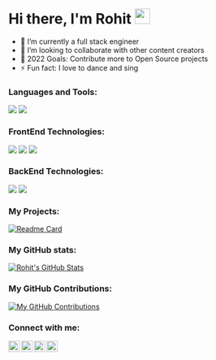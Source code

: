 # Hi there, I'm Rohit <img src="https://raw.githubusercontent.com/MartinHeinz/MartinHeinz/master/wave.gif" width="30px" />

- 🌱 I’m currently a full stack engineer
- 👯 I’m looking to collaborate with other content creators
- 🥅 2022 Goals: Contribute more to Open Source projects
- ⚡ Fun fact: I love to dance and sing

### Languages and Tools:

![](https://img.shields.io/badge/Language-Java-informational?style=flat&logo=java&logoColor=white&color=2bbc8a)
![](https://img.shields.io/badge/Tool-Vscode-informational?style=flat&logo=VisualStudioCode&logoColor=white&color=2bbc8a)

### FrontEnd Technologies:

![](https://img.shields.io/badge/Language-Javascript-informational?style=flat&logo=javascript&logoColor=white&color=2bbc8a)
![](https://img.shields.io/badge/Language-HTML-informational?style=flat&logo=HTML5&logoColor=white&color=2bbc8a)
![](https://img.shields.io/badge/Language-CSS-informational?style=flat&logo=CSS3&logoColor=white&color=2bbc8a)

### BackEnd Technologies:

![](https://img.shields.io/badge/Framework-Spring-informational?style=flat&logo=java&logoColor=white&color=2bbc8a)
![](https://img.shields.io/badge/Framework-Vert.x-informational?style=flat&logo=java&logoColor=white&color=2bbc8a)


### My Projects:

[![Readme Card](https://github-readme-stats.vercel.app/api/pin?username=rohit1039&repo=reactJS)](https://github.com/rohit1039/reactJS)

### My GitHub stats:

[![Rohit's GitHub Stats](https://github-readme-stats.vercel.app/api?username=rohit1039&show_icons=true&theme=radical)](https://github.com/rohit1039/rohit1039)


### My GitHub Contributions:

[![My GitHub Contributions](https://github-profile-summary-cards.vercel.app/api/cards/profile-details?username=rohit1039&theme=vue)](https://github.com/rohit1039/rohit1039)

### Connect with me:

<img align="left"  width="22px" src="https://cdn.jsdelivr.net/npm/simple-icons@v3/icons/youtube.svg" />
<img align="left"  width="22px" src="https://cdn.jsdelivr.net/npm/simple-icons@v3/icons/twitter.svg" />
<img align="left"  width="22px" src="https://cdn.jsdelivr.net/npm/simple-icons@v3/icons/linkedin.svg" />
<img align="left"  width="22px" src="https://cdn.jsdelivr.net/npm/simple-icons@v3/icons/instagram.svg" />
